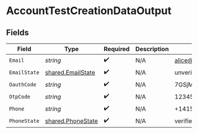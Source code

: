 # AccountTestCreationDataOutput


## Fields

| Field                                                         | Type                                                          | Required                                                      | Description                                                   | Example                                                       |
| ------------------------------------------------------------- | ------------------------------------------------------------- | ------------------------------------------------------------- | ------------------------------------------------------------- | ------------------------------------------------------------- |
| `Email`                                                       | *string*                                                      | :heavy_check_mark:                                            | N/A                                                           | alice@example.com                                             |
| `EmailState`                                                  | [shared.EmailState](../../../pkg/models/shared/emailstate.md) | :heavy_check_mark:                                            | N/A                                                           | unverified                                                    |
| `OauthCode`                                                   | *string*                                                      | :heavy_check_mark:                                            | N/A                                                           | 7GSjMRSHs6Ak7C_zvVW6P2IhZOHxMK7HZKW1fMX85ms                   |
| `OtpCode`                                                     | *string*                                                      | :heavy_check_mark:                                            | N/A                                                           | 123456                                                        |
| `Phone`                                                       | *string*                                                      | :heavy_check_mark:                                            | N/A                                                           | +14155550199                                                  |
| `PhoneState`                                                  | [shared.PhoneState](../../../pkg/models/shared/phonestate.md) | :heavy_check_mark:                                            | N/A                                                           | verified                                                      |